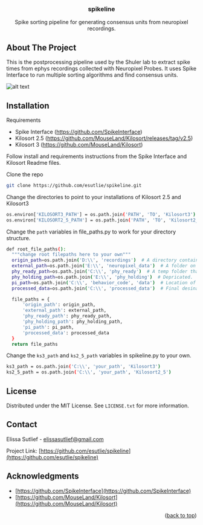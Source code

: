 <h3 align="center">spikeline</h3>
  <p align="center">
    Spike sorting pipeline for generating consensus units from neuropixel recordings.

  </p>
</div>


<!-- ABOUT THE PROJECT -->
## About The Project

This is the postprocessing pipeline used by the Shuler lab to extract spike times from ephys recordings collected with Neuropixel Probes. It uses Spike Interface to run multiple sorting algorithms and find consensus units.

![alt text](https://github.com/esutlie/spikeline/blob/master/png/Spikeline_pipeline.png?raw=true)


<!-- GETTING STARTED -->
## Installation

Requirements
* Spike Interface (https://github.com/SpikeInterface)
* Kilosort 2.5 (https://github.com/MouseLand/Kilosort/releases/tag/v2.5)
* Kilosort 3 (https://github.com/MouseLand/Kilosort)

Follow install and requirements instructions from the Spike Interface and Kilosort Readme files.

Clone the repo
   ```sh
   git clone https://github.com/esutlie/spikeline.git
   ```

Change the directories to point to your installations of Kilosort 2.5 and Kilosort3

  ```sh
  os.environ['KILOSORT3_PATH'] = os.path.join('PATH', 'TO', 'Kilosort3')
  os.environ['KILOSORT2_5_PATH'] = os.path.join('PATH', 'TO', 'Kilosort2_5')
  ```
Change the ```path``` variables in file_paths.py to work for your directory structure.

  ```sh
def root_file_paths():
    """change root filepaths here to your own"""
    origin_path=os.path.join('D:\\', 'recordings')  # A directory containing only data folders generated by SpikeGLX.
    external_path=os.path.join('E:\\', 'neuropixel_data')  # A folder on an external hardrive or other accessbile storage location.
    phy_ready_path=os.path.join('C:\\', 'phy_ready')  # A temp folder that can hold sessions ready to be manually curated. Will take up a lot of space if multiple sessions are queued.
    phy_holding_path=os.path.join('E:\\', 'phy_holding')  # Depricated.
    pi_path=os.path.join('C:\\', 'behavior_code', 'data')  # Location of the associated raspberry pi files.
    processed_data=os.path.join('C:\\', 'processed_data')  # Final desination for processed data.
  
    file_paths = {
        'origin_path': origin_path,
        'external_path': external_path,
        'phy_ready_path': phy_ready_path,
        'phy_holding_path': phy_holding_path,
        'pi_path': pi_path,
        'processed_data': processed_data
    }
    return file_paths
  ```
  
  Change the ```ks3_path``` and ```ks2_5_path``` variables in spikeline.py to your own.

  ```sh
ks3_path = os.path.join('C:\\', 'your_path', 'Kilosort3')
ks2_5_path = os.path.join('C:\\', 'your_path', 'Kilosort2_5')
  ```

<!-- LICENSE -->
## License

Distributed under the MIT License. See `LICENSE.txt` for more information.



<!-- CONTACT -->
## Contact

Elissa Sutlief - elissasutlief@gmail.com

Project Link: [https://github.com/esutlie/spikeline](https://github.com/esutlie/spikeline)


<!-- ACKNOWLEDGMENTS -->
## Acknowledgments

* [https://github.com/SpikeInterface](https://github.com/SpikeInterface)
* [https://github.com/MouseLand/Kilosort](https://github.com/MouseLand/Kilosort)

<p align="right">(<a href="#readme-top">back to top</a>)</p>
